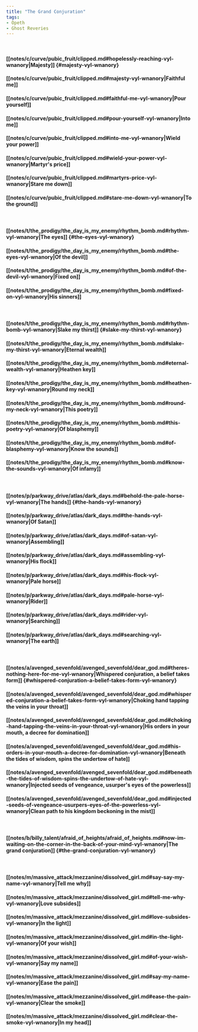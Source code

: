 ```yaml
---
title: "The Grand Conjuration"
tags:
- Opeth
- Ghost Reveries
---
```

&nbsp;
#### [[notes/c/curve/pubic_fruit/clipped.md#hopelessly-reaching-vyl-wnanory|Majesty]] {#majesty-vyl-wnanory}
#### [[notes/c/curve/pubic_fruit/clipped.md#majesty-vyl-wnanory|Faithful me]]
#### [[notes/c/curve/pubic_fruit/clipped.md#faithful-me-vyl-wnanory|Pour yourself]]
#### [[notes/c/curve/pubic_fruit/clipped.md#pour-yourself-vyl-wnanory|Into me]]
#### [[notes/c/curve/pubic_fruit/clipped.md#into-me-vyl-wnanory|Wield your power]]
#### [[notes/c/curve/pubic_fruit/clipped.md#wield-your-power-vyl-wnanory|Martyr's price]]
#### [[notes/c/curve/pubic_fruit/clipped.md#martyrs-price-vyl-wnanory|Stare me down]]
#### [[notes/c/curve/pubic_fruit/clipped.md#stare-me-down-vyl-wnanory|To the ground]]
&nbsp;
#### [[notes/t/the_prodigy/the_day_is_my_enemy/rhythm_bomb.md#rhythm-vyl-wnanory|The eyes]] {#the-eyes-vyl-wnanory}
#### [[notes/t/the_prodigy/the_day_is_my_enemy/rhythm_bomb.md#the-eyes-vyl-wnanory|Of the devil]]
#### [[notes/t/the_prodigy/the_day_is_my_enemy/rhythm_bomb.md#of-the-devil-vyl-wnanory|Fixed on]]
#### [[notes/t/the_prodigy/the_day_is_my_enemy/rhythm_bomb.md#fixed-on-vyl-wnanory|His sinners]]
&nbsp;
#### [[notes/t/the_prodigy/the_day_is_my_enemy/rhythm_bomb.md#rhythm-bomb-vyl-wnanory|Slake my thirst]] {#slake-my-thirst-vyl-wnanory}
#### [[notes/t/the_prodigy/the_day_is_my_enemy/rhythm_bomb.md#slake-my-thirst-vyl-wnanory|Eternal wealth]]
#### [[notes/t/the_prodigy/the_day_is_my_enemy/rhythm_bomb.md#eternal-wealth-vyl-wnanory|Heathen key]]
#### [[notes/t/the_prodigy/the_day_is_my_enemy/rhythm_bomb.md#heathen-key-vyl-wnanory|Round my neck]]
#### [[notes/t/the_prodigy/the_day_is_my_enemy/rhythm_bomb.md#round-my-neck-vyl-wnanory|This poetry]]
#### [[notes/t/the_prodigy/the_day_is_my_enemy/rhythm_bomb.md#this-poetry-vyl-wnanory|Of blasphemy]]
#### [[notes/t/the_prodigy/the_day_is_my_enemy/rhythm_bomb.md#of-blasphemy-vyl-wnanory|Know the sounds]]
#### [[notes/t/the_prodigy/the_day_is_my_enemy/rhythm_bomb.md#know-the-sounds-vyl-wnanory|Of infamy]]
&nbsp;
#### [[notes/p/parkway_drive/atlas/dark_days.md#behold-the-pale-horse-vyl-wnanory|The hands]] {#the-hands-vyl-wnanory}
#### [[notes/p/parkway_drive/atlas/dark_days.md#the-hands-vyl-wnanory|Of Satan]]
#### [[notes/p/parkway_drive/atlas/dark_days.md#of-satan-vyl-wnanory|Assembling]]
#### [[notes/p/parkway_drive/atlas/dark_days.md#assembling-vyl-wnanory|His flock]]
#### [[notes/p/parkway_drive/atlas/dark_days.md#his-flock-vyl-wnanory|Pale horse]]
#### [[notes/p/parkway_drive/atlas/dark_days.md#pale-horse-vyl-wnanory|Rider]]
#### [[notes/p/parkway_drive/atlas/dark_days.md#rider-vyl-wnanory|Searching]]
#### [[notes/p/parkway_drive/atlas/dark_days.md#searching-vyl-wnanory|The earth]]
&nbsp;
#### [[notes/a/avenged_sevenfold/avenged_sevenfold/dear_god.md#theres-nothing-here-for-me-vyl-wnanory|Whispered conjuration, a belief takes form]] {#whispered-conjuration-a-belief-takes-form-vyl-wnanory}
#### [[notes/a/avenged_sevenfold/avenged_sevenfold/dear_god.md#whispered-conjuration-a-belief-takes-form-vyl-wnanory|Choking hand tapping the veins in your throat]]
#### [[notes/a/avenged_sevenfold/avenged_sevenfold/dear_god.md#choking-hand-tapping-the-veins-in-your-throat-vyl-wnanory|His orders in your mouth, a decree for domination]]
#### [[notes/a/avenged_sevenfold/avenged_sevenfold/dear_god.md#his-orders-in-your-mouth-a-decree-for-domination-vyl-wnanory|Beneath the tides of wisdom, spins the undertow of hate]]
#### [[notes/a/avenged_sevenfold/avenged_sevenfold/dear_god.md#beneath-the-tides-of-wisdom-spins-the-undertow-of-hate-vyl-wnanory|Injected seeds of vengeance, usurper's eyes of the powerless]]
#### [[notes/a/avenged_sevenfold/avenged_sevenfold/dear_god.md#injected-seeds-of-vengeance-usurpers-eyes-of-the-powerless-vyl-wnanory|Clean path to his kingdom beckoning in the mist]]
&nbsp;
#### [[notes/b/billy_talent/afraid_of_heights/afraid_of_heights.md#now-im-waiting-on-the-corner-in-the-back-of-your-mind-vyl-wnanory|The grand conjuration]] {#the-grand-conjuration-vyl-wnanory}
&nbsp;
#### [[notes/m/massive_attack/mezzanine/dissolved_girl.md#say-say-my-name-vyl-wnanory|Tell me why]]
#### [[notes/m/massive_attack/mezzanine/dissolved_girl.md#tell-me-why-vyl-wnanory|Love subsides]]
#### [[notes/m/massive_attack/mezzanine/dissolved_girl.md#love-subsides-vyl-wnanory|In the light]]
#### [[notes/m/massive_attack/mezzanine/dissolved_girl.md#in-the-light-vyl-wnanory|Of your wish]]
#### [[notes/m/massive_attack/mezzanine/dissolved_girl.md#of-your-wish-vyl-wnanory|Say my name]]
#### [[notes/m/massive_attack/mezzanine/dissolved_girl.md#say-my-name-vyl-wnanory|Ease the pain]]
#### [[notes/m/massive_attack/mezzanine/dissolved_girl.md#ease-the-pain-vyl-wnanory|Clear the smoke]]
#### [[notes/m/massive_attack/mezzanine/dissolved_girl.md#clear-the-smoke-vyl-wnanory|In my head]]
